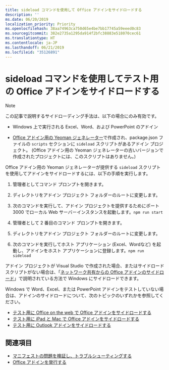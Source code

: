 ```yaml
---
title: sideload コマンドを使用して Office アドインをサイドロードする
description: ''
ms.date: 06/20/2019
localization_priority: Priority
ms.openlocfilehash: 38aa74963ca750d65e4be7bb17745a59eeed0c83
ms.sourcegitcommit: 382e2735a1295da914f2bfc38883e518070cec61
ms.translationtype: HT
ms.contentlocale: ja-JP
ms.lasthandoff: 06/21/2019
ms.locfileid: "35126891"
---
```

# <a name="sideload-office-add-ins-for-testing-using-the-sideload-command"></a>sideload コマンドを使用してテスト用の Office アドインをサイドロードする
 
> [!NOTE]
> この記事で説明するサイドローディング手法は、以下の場合にのみ有効です。
> 
> - Windows 上で実行される Excel、Word、および PowerPoint のアドイン
> 
> - [Office アドイン用の Yeoman ジェネレーター](https://github.com/OfficeDev/generator-office)で作成され、package.json ファイルの `scripts` セクションに `sideload` スクリプトがあるアドイン プロジェクト。 (Office アドイン用の Yeoman ジェネレーターの古いバージョンで作成されたプロジェクトには、このスクリプトはありません。)
 
Office アドイン用の Yeoman ジェネレーターが提供する `sideload` スクリプトを使用してアドインをサイドロードするには、以下の手順を実行します。

1. 管理者としてコマンド プロンプトを開きます。

2. ディレクトリをアドイン プロジェクト フォルダーのルートに変更します。

3. 次のコマンドを実行して、アドイン プロジェクトを提供するためにポート 3000 でローカル Web サーバーインスタンスを起動します。`npm run start`

4. 管理者として 2 番目のコマンド プロンプトを開きます。

5. ディレクトリをアドイン プロジェクト フォルダーのルートに変更します。

6. 次のコマンドを実行してホスト アプリケーション (Excel、Wordなど) を起動し、アドインをホスト アプリケーションに登録します。`npm run sideload`

アドイン プロジェクトが Visual Studio で作成された場合、またはサイドロード スクリプトがない場合は、「[ネットワーク共有からの Office アドインのサイドロード](create-a-network-shared-folder-catalog-for-task-pane-and-content-add-ins.md)」で説明されている方法で Windows にサイドロードできます。

Windows で Word、Excel、または PowerPoint アドインをテストしていない場合は、アドインのサイドロードについて、次のトピックのいずれかを参照してください。
 
- [テスト用に Office on the web で Office アドインをサイドロードする](sideload-office-add-ins-for-testing.md)
- [テスト用に iPad と Mac で Office アドインをサイドロードする](sideload-an-office-add-in-on-ipad-and-mac.md)
- [テスト用に Outlook アドインをサイドロードする](/outlook/add-ins/sideload-outlook-add-ins-for-testing)

## <a name="see-also"></a>関連項目

- [マニフェストの問題を検証し、トラブルシューティングする](troubleshoot-manifest.md)
- [Office アドインを発行する](../publish/publish.md)

